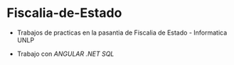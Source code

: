 # Fiscalia-de-Estado

- Trabajos de practicas en la pasantia de Fiscalia de Estado - Informatica UNLP

- Trabajo con _ANGULAR_ _.NET_ _SQL_
